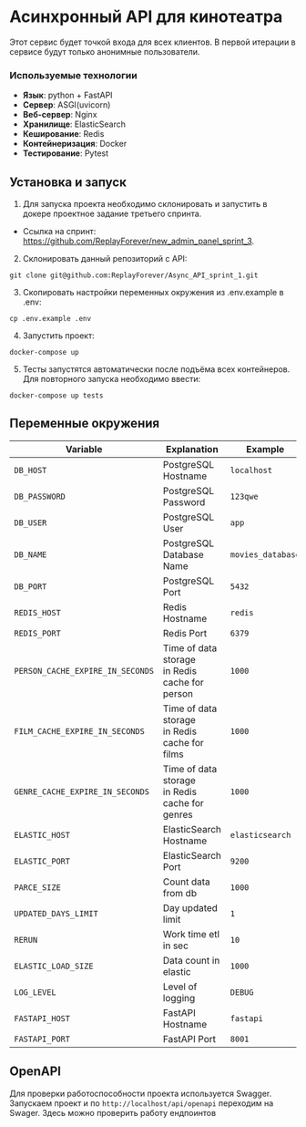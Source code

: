 # Асинхронный API для кинотеатра
Этот сервис будет точкой входа для всех клиентов. В первой итерации в сервисе будут только анонимные пользователи.

### Используемые технологии
- **Язык**: python + FastAPI
- **Сервер**: ASGI(uvicorn)
- **Веб-сервер**: Nginx
- **Хранилище**: ElasticSearch
- **Кеширование**: Redis 
- **Контейнеризация**: Docker
- **Тестирование**: Pytest

## Установка и запуск
1. Для запуска проекта необходимо склонировать и запустить в докере проектное задание третьего спринта. 
 - Ссылка на спринт: https://github.com/ReplayForever/new_admin_panel_sprint_3.

2. Склонировать данный репозиторий c API:
```shell
git clone git@github.com:ReplayForever/Async_API_sprint_1.git
```

3. Скопировать настройки переменных окружения из .env.example в .env:
```shell
cp .env.example .env
```

4. Запустить проект:
```shell
docker-compose up
```
5. Тесты запустятся автоматически после подъёма всех контейнеров.
Для повторного запуска необходимо ввести:
```shell
docker-compose up tests
```

## Переменные окружения

| Variable                         | Explanation                                         | Example           |
|----------------------------------|-----------------------------------------------------|-------------------|
| `DB_HOST`                        | PostgreSQL Hostname                                 | `localhost`       |
| `DB_PASSWORD`                    | PostgreSQL Password                                 | `123qwe`          |
| `DB_USER`                        | PostgreSQL User                                     | `app`             |
| `DB_NAME`                        | PostgreSQL Database Name                            | `movies_database` |
| `DB_PORT`                        | PostgreSQL Port                                     | `5432`            |
| `REDIS_HOST`                     | Redis Hostname                                      | `redis`           |
| `REDIS_PORT`                     | Redis Port                                          | `6379`            |
| `PERSON_CACHE_EXPIRE_IN_SECONDS` | Time of data storage <br/>in Redis cache for person | `1000`            |
| `FILM_CACHE_EXPIRE_IN_SECONDS`   | Time of data storage <br/>in Redis cache for films  | `1000`            |
| `GENRE_CACHE_EXPIRE_IN_SECONDS`  | Time of data storage <br/>in Redis cache for genres | `1000`            |
| `ELASTIC_HOST`                   | ElasticSearch Hostname                              | `elasticsearch`   |
| `ELASTIC_PORT`                   | ElasticSearch Port                                  | `9200`            |
| `PARCE_SIZE`                     | Count data from db                                  | `1000`            |
| `UPDATED_DAYS_LIMIT`             | Day updated limit                                   | `1`               |
| `RERUN`                          | Work time etl in sec                                | `10`              |
| `ELASTIC_LOAD_SIZE`              | Data count in elastic                               | `1000`            |
| `LOG_LEVEL`                      | Level of logging                                    | `DEBUG`           |
| `FASTAPI_HOST`                   | FastAPI Hostname                                    | `fastapi`         |
| `FASTAPI_PORT`                   | FastAPI Port                                        | `8001`            |

## OpenAPI
Для проверки работоспособности проекта используется Swagger. 
Запускаем проект и по `http://localhost/api/openapi` переходим на Swager. Здесь можно проверить работу ендпоинтов